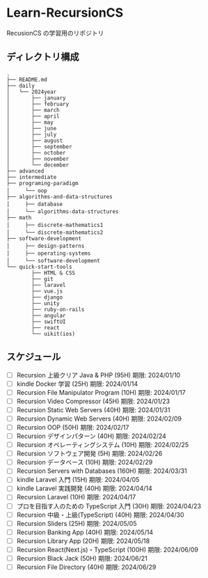 # Learn-RecursionCS

RecusionCS の学習用のリポジトリ

## ディレクトリ構成

```
.
├── README.md
├── daily
│   └── 2024year
│       ├── january
│       ├── february
│       ├── march
│       ├── april
│       ├── may
│       ├── june
│       ├── july
│       ├── august
│       ├── september
│       ├── october
│       ├── november
│       └── december
├── advanced
├── intermediate
├── programing-paradigm
│　　　└── oop
├── algorithms-and-data-structures
│　　　├── database
│　　　└── algorithms-data-structures
├── math
│　　　├── discrete-mathematics1
│　　　└── discrete-mathematics2
├── software-development
│　　　├── design-patterns
│　　　├── operating-systems
│　　　└── software-development
└── quick-start-tools
        ├── HTML & CSS
        ├── git
        ├── laravel
        ├── vue.js
        ├── django
        ├── unity
        ├── ruby-on-rails
        ├── angular
        ├── swiftUI
        ├── react
        └── uikit(ios)

```

## スケジュール

- [ ] Recursion 上級クリア Java & PHP (95H) 期限: 2024/01/10
- [ ] kindle Docker 学習 (25H) 期限: 2024/01/14
- [ ] Recursion File Manipulator Program (10H) 期限: 2024/01/17
- [ ] Recursion Video Compressor (45H) 期限: 2024/01/23
- [ ] Recursion Static Web Servers (40H) 期限: 2024/01/31
- [ ] Recursion Dynamic Web Servers (40H) 期限: 2024/02/09
- [ ] Recursion OOP (50H) 期限: 2024/02/17
- [ ] Recursion デザインパターン (40H) 期限: 2024/02/24
- [ ] Recursion オペレーティングシステム (10H) 期限: 2024/02/25
- [ ] Recursion ソフトウェア開発 (5H) 期限: 2024/02/26
- [ ] Recursion データベース (10H) 期限: 2024/02/29
- [ ] Recursion Servers with Databases (160H) 期限: 2024/03/31
- [ ] kindle Laravel 入門 (15H) 期限: 2024/04/05
- [ ] kindle Laravel 実践開発 (40H) 期限: 2024/04/14
- [ ] Recursion Laravel (10H) 期限: 2024/04/17
- [ ] プロを目指す人のための TypeScript 入門 (30H) 期限: 2024/04/23
- [ ] Recursion 中級・上級(TypeScript) (40H) 期限: 2024/04/30
- [ ] Recursion Sliders (25H) 期限: 2024/05/05
- [ ] Recursion Banking App (40H) 期限: 2024/05/14
- [ ] Recursion Library App (20H) 期限: 2024/05/18
- [ ] Recursion React(Next.js)・TypeScript (100H) 期限: 2024/06/09
- [ ] Recursion Black Jack (50H) 期限: 2024/06/21
- [ ] Recursion File Directory (40H) 期限: 2024/06/29
